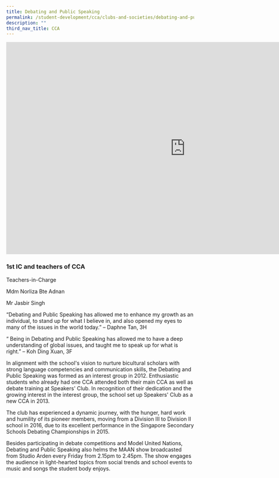 ```yaml
---
title: Debating and Public Speaking
permalink: /student-development/cca/clubs-and-societies/debating-and-public-speaking/
description: ""
third_nav_title: CCA
---
```

<iframe allowfullscreen="true" height="569" width="960" frameborder="0" src="https://docs.google.com/presentation/d/e/2PACX-1vRerWNW6EzRK-u3-6AHOmYpv2kiBNmAP-9DYvfdhd61TrKtA34LpmVWiBaPdYaqbz9VTOCWdb-l6Imw/embed?start=false&amp;loop=false&amp;delayms=3000"></iframe>

### 1st IC and teachers of CCA

  

Teachers-in-Charge  

Mdm Norliza Bte Adnan

Mr Jasbir Singh

  

“Debating and Public Speaking has allowed me to enhance my growth as an individual, to stand up for what I believe in, and also opened my eyes to many of the issues in the world today.” – Daphne Tan, 3H

  

“ Being in Debating and Public Speaking has allowed me to have a deep understanding of global issues, and taught me to speak up for what is right.” – Koh Ding Xuan, 3F

  

  

In alignment with the school's vision to nurture bicultural scholars with strong language competencies and communication skills, the Debating and Public Speaking was formed as an interest group in 2012. Enthusiastic students who already had one CCA attended both their main CCA as well as debate training at Speakers' Club. In recognition of their dedication and the growing interest in the interest group, the school set up Speakers' Club as a new CCA in 2013.

  

The club has experienced a dynamic journey, with the hunger, hard work and humility of its pioneer members, moving from a Division III to Division II school in 2016, due to its excellent performance in the Singapore Secondary Schools Debating Championships in 2015.

  

Besides participating in debate competitions and Model United Nations, Debating and Public Speaking also helms the MAAN show broadcasted from Studio Arden every Friday from 2.15pm to 2.45pm. The show engages the audience in light-hearted topics from social trends and school events to music and songs the student body enjoys.